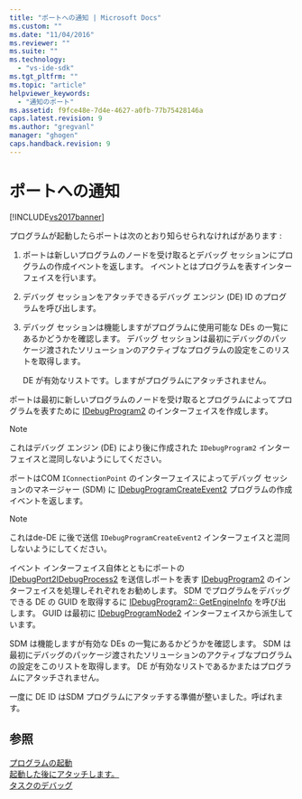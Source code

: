 ```yaml
---
title: "ポートへの通知 | Microsoft Docs"
ms.custom: ""
ms.date: "11/04/2016"
ms.reviewer: ""
ms.suite: ""
ms.technology: 
  - "vs-ide-sdk"
ms.tgt_pltfrm: ""
ms.topic: "article"
helpviewer_keywords: 
  - "通知のポート"
ms.assetid: f9fce48e-7d4e-4627-a0fb-77b75428146a
caps.latest.revision: 9
ms.author: "gregvanl"
manager: "ghogen"
caps.handback.revision: 9
---
```

# ポートへの通知
[!INCLUDE[vs2017banner](../../code-quality/includes/vs2017banner.md)]

プログラムが起動したらポートは次のとおり知らせられなければがあります :  
  
1.  ポートは新しいプログラムのノードを受け取るとデバッグ セッションにプログラムの作成イベントを返します。  イベントとはプログラムを表すインターフェイスを行います。  
  
2.  デバッグ セッションをアタッチできるデバッグ エンジン \(DE\) ID のプログラムを呼び出します。  
  
3.  デバッグ セッションは機能しますがプログラムに使用可能な DEs の一覧にあるかどうかを確認します。  デバッグ セッションは最初にデバッグのパッケージ渡されたソリューションのアクティブなプログラムの設定をこのリストを取得します。  
  
     DE が有効なリストです。しますがプログラムにアタッチされません。  
  
 ポートは最初に新しいプログラムのノードを受け取るとプログラムによってプログラムを表すために [IDebugProgram2](../../extensibility/debugger/reference/idebugprogram2.md) のインターフェイスを作成します。  
  
> [!NOTE]
>  これはデバッグ エンジン \(DE\) により後に作成された `IDebugProgram2` インターフェイスと混同しないようにしてください。  
  
 ポートはCOM `IConnectionPoint` のインターフェイスによってデバッグ セッションのマネージャー \(SDM\) に [IDebugProgramCreateEvent2](../../extensibility/debugger/reference/idebugprogramcreateevent2.md) プログラムの作成イベントを返します。  
  
> [!NOTE]
>  これはde\-DE に後で送信 `IDebugProgramCreateEvent2` インターフェイスと混同しないようにしてください。  
  
 イベント インターフェイス自体とともにポートの [IDebugPort2](../../extensibility/debugger/reference/idebugport2.md)[IDebugProcess2](../../extensibility/debugger/reference/idebugprocess2.md) を送信しポートを表す [IDebugProgram2](../../extensibility/debugger/reference/idebugprogram2.md) のインターフェイスを処理しそれぞれをお勧めします。  SDM でプログラムをデバッグできる DE の GUID を取得するに [IDebugProgram2:: GetEngineInfo](../../extensibility/debugger/reference/idebugprogram2-getengineinfo.md) を呼び出します。  GUID は最初に [IDebugProgramNode2](../../extensibility/debugger/reference/idebugprogramnode2.md) インターフェイスから派生しています。  
  
 SDM は機能しますが有効な DEs の一覧にあるかどうかを確認します。  SDM は最初にデバッグのパッケージ渡されたソリューションのアクティブなプログラムの設定をこのリストを取得します。  DE が有効なリストであるかまたはプログラムにアタッチされません。  
  
 一度に DE ID はSDM プログラムにアタッチする準備が整いました。呼ばれます。  
  
## 参照  
 [プログラムの起動](../../extensibility/debugger/launching-a-program.md)   
 [起動した後にアタッチします。](../../extensibility/debugger/attaching-after-a-launch.md)   
 [タスクのデバッグ](../../extensibility/debugger/debugging-tasks.md)